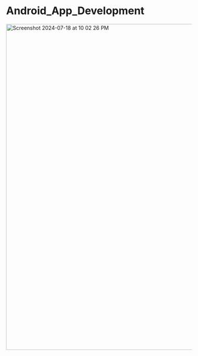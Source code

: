 # Android_App_Development
<img width="886" alt="Screenshot 2024-07-18 at 10 02 26 PM" src="https://github.com/user-attachments/assets/1a573b7f-eb9d-4c85-87cd-e83fc634c2b2">
